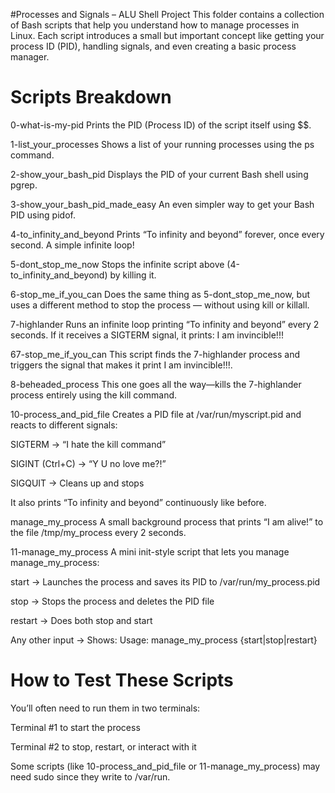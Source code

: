 #Processes and Signals – ALU Shell Project
This folder contains a collection of Bash scripts that help you understand how to manage processes in Linux. Each script introduces a small but important concept like getting your process ID (PID), handling signals, and even creating a basic process manager.

# Scripts Breakdown
0-what-is-my-pid
Prints the PID (Process ID) of the script itself using $$.

1-list_your_processes
Shows a list of your running processes using the ps command.

2-show_your_bash_pid
Displays the PID of your current Bash shell using pgrep.

3-show_your_bash_pid_made_easy
An even simpler way to get your Bash PID using pidof.

4-to_infinity_and_beyond
Prints “To infinity and beyond” forever, once every second. A simple infinite loop!

5-dont_stop_me_now
Stops the infinite script above (4-to_infinity_and_beyond) by killing it.

6-stop_me_if_you_can
Does the same thing as 5-dont_stop_me_now, but uses a different method to stop the process — without using kill or killall.

7-highlander
Runs an infinite loop printing “To infinity and beyond” every 2 seconds.
If it receives a SIGTERM signal, it prints: I am invincible!!!

67-stop_me_if_you_can
This script finds the 7-highlander process and triggers the signal that makes it print I am invincible!!!.

8-beheaded_process
This one goes all the way—kills the 7-highlander process entirely using the kill command.

10-process_and_pid_file
Creates a PID file at /var/run/myscript.pid and reacts to different signals:

SIGTERM → “I hate the kill command”

SIGINT (Ctrl+C) → “Y U no love me?!”

SIGQUIT → Cleans up and stops

It also prints “To infinity and beyond” continuously like before.

manage_my_process
A small background process that prints “I am alive!” to the file /tmp/my_process every 2 seconds.

11-manage_my_process
A mini init-style script that lets you manage manage_my_process:

start → Launches the process and saves its PID to /var/run/my_process.pid

stop → Stops the process and deletes the PID file

restart → Does both stop and start

Any other input → Shows: Usage: manage_my_process {start|stop|restart}

# How to Test These Scripts
You’ll often need to run them in two terminals:

Terminal #1 to start the process

Terminal #2 to stop, restart, or interact with it

Some scripts (like 10-process_and_pid_file or 11-manage_my_process) may need sudo since they write to /var/run.

